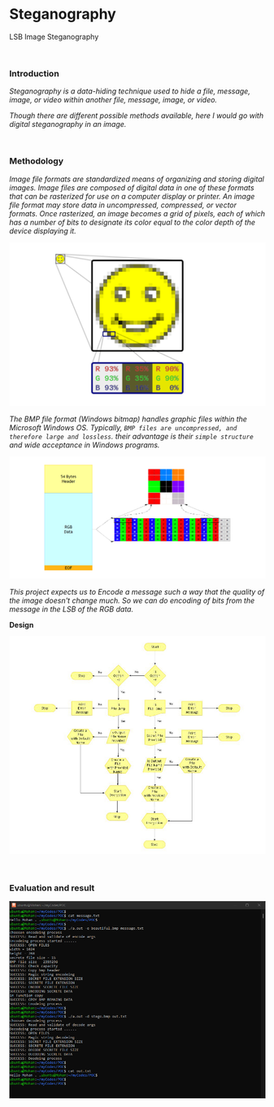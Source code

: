 # Steganography
LSB Image Steganography

&nbsp;

### Introduction

*Steganography is a data-hiding technique used to hide a file, message, image, or video within another file, message, image, or video.*

*Though there are different possible methods available, here I would go with digital steganography in an image.*

&nbsp;

### Methodology

*Image file formats are standardized means of organizing and storing digital images. Image files are composed of digital data in one of these formats that can be rasterized for use on a computer display or printer. An image file format may store data in uncompressed, compressed, or vector formats. Once rasterized, an image becomes a grid of pixels, each of which has a number of bits to designate its color equal to the color depth of the device displaying it.*

![image_2](https://github.com/micro9997/Steganography/blob/master/images/image_2.png)

*The BMP file format (Windows bitmap) handles graphic files within the Microsoft Windows OS. Typically, `BMP files are uncompressed, and therefore large and lossless`. their advantage is their `simple structure` and wide acceptance in Windows programs.*

![image_3](https://github.com/micro9997/Steganography/blob/master/images/image_3.png)

*This project expects us to Encode a message such a way that the quality of the image doesn't change much. So we can do encoding of bits from the message in the LSB of the RGB data.*

**Design**

![image_4](https://github.com/micro9997/Steganography/blob/master/images/image_4.jpg)

&nbsp;

### Evaluation and result

![image_1](https://github.com/micro9997/Steganography/blob/master/images/image_1.png)

&nbsp;
